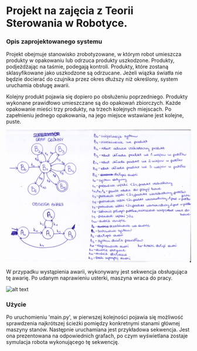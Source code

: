 # Projekt na zajęcia z Teorii Sterowania w Robotyce.

### Opis zaprojektowanego systemu

Projekt obejmuje stanowisko zrobotyzowane, w którym robot umieszcza produkty w opakowaniu lub odrzuca produkty uszkodzone. Produkty, podjeżdżając na taśmie, podegają kontroli. Produkty, które zostaną sklasyfikowane jako uszkodzone są odrzucane. Jeżeli wiązka światła nie będzie docierać do czujnika przez okres dłuższy niż określony, system uruchamia obsługę awarii.

Kolejny produkt pojawia się dopiero po obsłużeniu poprzedniego. Produkty wykonane prawidłowo umieszczane są do opakowań zbiorczych. Każde opakowanie mieści trzy produkty, na trzech kolejnych miejscach. 
Po zapełnieniu jednego opakowania, na jego miejsce wstawiane jest kolejne, puste. 

![alt text](/images/graf-1.jpg?raw=true)


W przypadku wystąpienia awarii, wykonywany jest sekwencja obsługująca tę awarię. Po udanym naprawieniu usterki, maszyna wraca do pracy. 

![alt text](/images/graf_nadrzędny.jpg?raw=true)


### Użycie 
Po uruchomieniu 'main.py', w pierwszej kolejności pojawia się możliwość sprawdzenia najkrótszej ścieżki pomiędzy konkretnymi stanami głównej maszyny stanów. 
Następnie uruchamiana jest przykładowa sekwencja. Jest ona prezentowana na odpowiednich grafach, po czym wyświetlana zostaje symulacja robota wykonującego tę sekwencję. 



